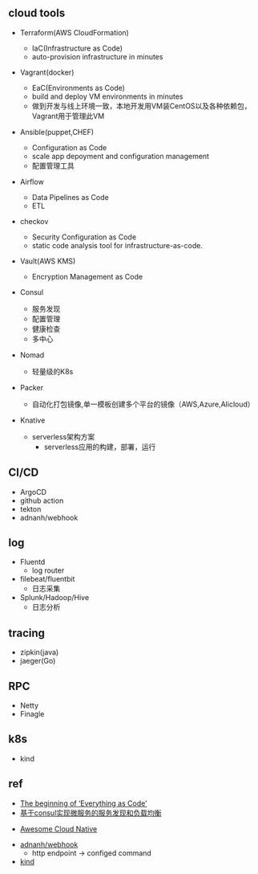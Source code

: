 

## cloud tools

+ Terraform(AWS CloudFormation)
    + IaC(Infrastructure as Code)
    + auto-provision infrastructure in minutes

+ Vagrant(docker)
    + EaC(Environments as Code)
    + build and deploy VM environments in minutes
    + 做到开发与线上环境一致，本地开发用VM装CentOS以及各种依赖包，Vagrant用于管理此VM

+ Ansible(puppet,CHEF)
    + Configuration as Code
    + scale app depoyment and configuration management
    + 配置管理工具

+ Airflow
    + Data Pipelines as Code
    + ETL

+ checkov
    + Security Configuration as Code
    + static code analysis tool for infrastructure-as-code.

+ Vault(AWS KMS)
    + Encryption Management as Code

+ Consul
    + 服务发现
    + 配置管理
    + 健康检查
    + 多中心

+ Nomad
    + 轻量级的K8s

+ Packer
    + 自动化打包镜像,单一模板创建多个平台的镜像（AWS,Azure,Alicloud）

+ Knative
    + serverless架构方案
        + serverless应用的构建，部署，运行

## CI/CD
+ ArgoCD
+ github action
+ tekton
+ adnanh/webhook


## log
+ Fluentd
    + log router
+ filebeat/fluentbit
    + 日志采集
+ Splunk/Hadoop/Hive
    + 日志分析

## tracing
+ zipkin(java)
+ jaeger(Go)

## RPC
+ Netty
+ Finagle

## k8s
+ kind

## ref
+ [The beginning of ‘Everything as Code’](https://medium.com/swlh/the-beginning-of-everything-as-code-a25c4e9a75e9)
+ [基于consul实现微服务的服务发现和负载均衡](https://tonybai.com/2018/09/10/setup-service-discovery-and-load-balance-based-on-consul/)

<!-- cloud native -->
+ [Awesome Cloud Native](https://jimmysong.io/awesome-cloud-native/)
<!-- tools -->
+ [adnanh/webhook](https://github.com/adnanh/webhook)
    + http endpoint -> configed command
+ [kind](https://kind.sigs.k8s.io/docs/user/quick-start/#installation)